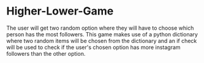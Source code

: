 # Higher-Lower-Game
The user will get two random option where they will have to choose which person has the most followers.
 This game makes use of a python dictionary where two random items will be chosen from the dictionary and
 an if check will be used to check if the user's chosen option has more instagram followers than the other option.
